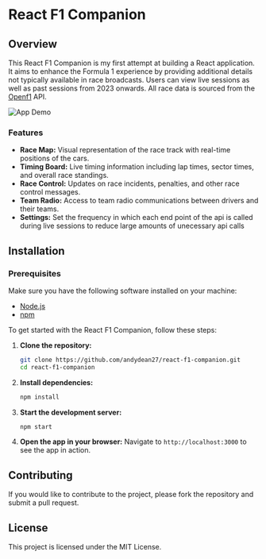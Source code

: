 # React F1 Companion

## Overview
This React F1 Companion is my first attempt at building a React application. It aims to enhance the Formula 1 experience by providing additional details not typically available in race broadcasts. Users can view live sessions as well as past sessions from 2023 onwards. All race data is sourced from the [Openf1](https://openf1.org/) API.

![App Demo](./assets/app-demo-480.gif)

### Features

- **Race Map:** Visual representation of the race track with real-time positions of the cars.
- **Timing Board:** Live timing information including lap times, sector times, and overall race standings.
- **Race Control:** Updates on race incidents, penalties, and other race control messages.
- **Team Radio:** Access to team radio communications between drivers and their teams.
- **Settings:** Set the frequency in which each end point of the api is called during live sessions to reduce large amounts of unecessary api calls

## Installation

### Prerequisites

Make sure you have the following software installed on your machine:

- [Node.js](https://nodejs.org/)
- [npm](https://www.npmjs.com/) 

To get started with the React F1 Companion, follow these steps:

1. **Clone the repository:**
    ```bash
    git clone https://github.com/andydean27/react-f1-companion.git
    cd react-f1-companion
    ```

2. **Install dependencies:**
    ```bash
    npm install
    ```

3. **Start the development server:**
    ```bash
    npm start
    ```

4. **Open the app in your browser:**
    Navigate to `http://localhost:3000` to see the app in action.

## Contributing
If you would like to contribute to the project, please fork the repository and submit a pull request.

## License
This project is licensed under the MIT License.